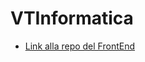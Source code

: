 # VTInformatica
- [Link alla repo del FrontEnd](https://github.com/Anacronistico00/vtinformatica_fe)
